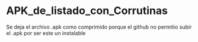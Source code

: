 # APK_de_listado_con_Corrutinas

Se deja el archivo .apk como comprimido porque el github no permitio subir el .apk por ser este un instalable

